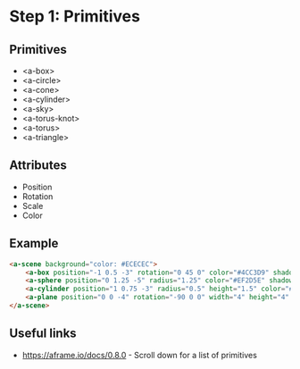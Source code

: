 # Step 1: Primitives

## Primitives

* &lt;a-box>
* &lt;a-circle>
* &lt;a-cone>
* &lt;a-cylinder>
* &lt;a-sky>
* &lt;a-torus-knot>
* &lt;a-torus>
* &lt;a-triangle>

## Attributes

* Position
* Rotation
* Scale
* Color

## Example

```html
<a-scene background="color: #ECECEC">
    <a-box position="-1 0.5 -3" rotation="0 45 0" color="#4CC3D9" shadow></a-box>
    <a-sphere position="0 1.25 -5" radius="1.25" color="#EF2D5E" shadow></a-sphere>
    <a-cylinder position="1 0.75 -3" radius="0.5" height="1.5" color="#FFC65D" shadow></a-cylinder>
    <a-plane position="0 0 -4" rotation="-90 0 0" width="4" height="4" color="#7BC8A4" shadow></a-plane>
</a-scene>
```

## Useful links

* https://aframe.io/docs/0.8.0  - Scroll down for a list of primitives